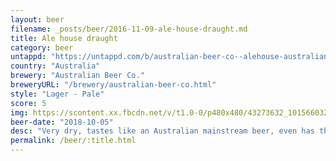```yaml
---
layout: beer
filename: _posts/beer/2016-11-09-ale-house-draught.md
title: Ale house draught
category: beer
untappd: "https://untappd.com/b/australian-beer-co--alehouse-australian-premium-draught/550752"
country: "Australia"
brewery: "Australian Beer Co."
breweryURL: "/brewery/australian-beer-co.html"
style: "Lager - Pale"
score: 5
img: https://scontent.xx.fbcdn.net/v/t1.0-0/p480x480/43273632_10156603265258745_7473982907451703296_n.jpg?_nc_cat=101&oh=e8807decad9798e747254dcdf7213393&oe=5C1E5F59
beer-date: "2018-10-05"
desc: "Very dry, tastes like an Australian mainstream beer, even has the strength of one"
permalink: /beer/:title.html
---
```

